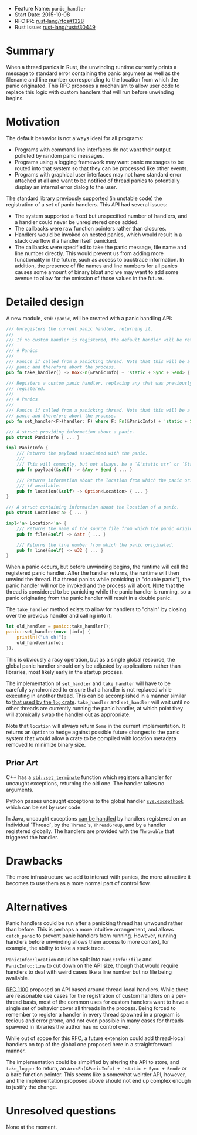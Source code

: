 - Feature Name: `panic_handler`
- Start Date: 2015-10-08
- RFC PR: [rust-lang/rfcs#1328](https://github.com/rust-lang/rfcs/pull/1328)
- Rust Issue: [rust-lang/rust#30449](https://github.com/rust-lang/rust/issues/30449)

# Summary

When a thread panics in Rust, the unwinding runtime currently prints a message
to standard error containing the panic argument as well as the filename and
line number corresponding to the location from which the panic originated.
This RFC proposes a mechanism to allow user code to replace this logic with
custom handlers that will run before unwinding begins.

# Motivation

The default behavior is not always ideal for all programs:

* Programs with command line interfaces do not want their output polluted by
  random panic messages.
* Programs using a logging framework may want panic messages to be routed into
  that system so that they can be processed like other events.
* Programs with graphical user interfaces may not have standard error attached
  at all and want to be notified of thread panics to potentially display an
  internal error dialog to the user.

The standard library [previously
supported](https://doc.rust-lang.org/1.3.0/std/rt/unwind/fn.register.html) (in
unstable code) the registration of a set of panic handlers. This API had
several issues:

* The system supported a fixed but unspecified number of handlers, and a
  handler could never be unregistered once added.
* The callbacks were raw function pointers rather than closures.
* Handlers would be invoked on nested panics, which would result in a stack
  overflow if a handler itself panicked.
* The callbacks were specified to take the panic message, file name and line
  number directly. This would prevent us from adding more functionality in
  the future, such as access to backtrace information. In addition, the
  presence of file names and line numbers for all panics causes some amount of
  binary bloat and we may want to add some avenue to allow for the omission of
  those values in the future.

# Detailed design

A new module, `std::panic`, will be created with a panic handling API:

```rust
/// Unregisters the current panic handler, returning it.
///
/// If no custom handler is registered, the default handler will be returned.
///
/// # Panics
///
/// Panics if called from a panicking thread. Note that this will be a nested
/// panic and therefore abort the process.
pub fn take_handler() -> Box<Fn(&PanicInfo) + 'static + Sync + Send> { ... }

/// Registers a custom panic handler, replacing any that was previously
/// registered.
///
/// # Panics
///
/// Panics if called from a panicking thread. Note that this will be a nested
/// panic and therefore abort the process.
pub fn set_handler<F>(handler: F) where F: Fn(&PanicInfo) + 'static + Sync + Send { ... }

/// A struct providing information about a panic.
pub struct PanicInfo { ... }

impl PanicInfo {
    /// Returns the payload associated with the panic.
    ///
    /// This will commonly, but not always, be a `&'static str` or `String`.
    pub fn payload(&self) -> &Any + Send { ... }

    /// Returns information about the location from which the panic originated,
    /// if available.
    pub fn location(&self) -> Option<Location> { ... }
}

/// A struct containing information about the location of a panic.
pub struct Location<'a> { ... }

impl<'a> Location<'a> {
    /// Returns the name of the source file from which the panic originated.
    pub fn file(&self) -> &str { ... }

    /// Returns the line number from which the panic originated.
    pub fn line(&self) -> u32 { ... }
}
```

When a panic occurs, but before unwinding begins, the runtime will call the
registered panic handler. After the handler returns, the runtime will then
unwind the thread. If a thread panics while panicking (a "double panic"), the
panic handler will *not* be invoked and the process will abort. Note that the
thread is considered to be panicking while the panic handler is running, so a
panic originating from the panic handler will result in a double panic.

The `take_handler` method exists to allow for handlers to "chain" by closing
over the previous handler and calling into it:

```rust
let old_handler = panic::take_handler();
panic::set_handler(move |info| {
    println!("uh oh!");
    old_handler(info);
});
```

This is obviously a racy operation, but as a single global resource, the global
panic handler should only be adjusted by applications rather than libraries,
most likely early in the startup process.

The implementation of `set_handler` and `take_handler` will have to be
carefully synchronized to ensure that a handler is not replaced while executing
in another thread. This can be accomplished in a manner similar to [that used
by the `log`
crate](https://github.com/rust-lang-nursery/log/blob/aa8618c840dd88b27c487c9fc9571d89751583f3/src/lib.rs).
`take_handler` and `set_handler` will wait until no other threads are currently
running the panic handler, at which point they will atomically swap the handler
out as appropriate.

Note that `location` will always return `Some` in the current implementation.
It returns an `Option` to hedge against possible future changes to the panic
system that would allow a crate to be compiled with location metadata removed
to minimize binary size.

## Prior Art

C++ has a
[`std::set_terminate`](http://www.cplusplus.com/reference/exception/set_terminate/)
function which registers a handler for uncaught exceptions, returning the old
one. The handler takes no arguments.

Python passes uncaught exceptions to the global handler
[`sys.excepthook`](https://docs.python.org/2/library/sys.html#sys.excepthook)
which can be set by user code.

In Java, uncaught exceptions [can be
handled](http://docs.oracle.com/javase/7/docs/api/java/lang/Thread.html#setUncaughtExceptionHandler(java.lang.Thread.UncaughtExceptionHandler))
by handlers registered on an individual `Thread`, by the `Thread`'s,
`ThreadGroup`, and by a handler registered globally. The handlers are provided
with the `Throwable` that triggered the handler.

# Drawbacks

The more infrastructure we add to interact with panics, the more attractive it
becomes to use them as a more normal part of control flow.

# Alternatives

Panic handlers could be run after a panicking thread has unwound rather than
before. This is perhaps a more intuitive arrangement, and allows `catch_panic`
to prevent panic handlers from running. However, running handlers before
unwinding allows them access to more context, for example, the ability to take
a stack trace.

`PanicInfo::location` could be split into `PanicInfo::file` and
`PanicInfo::line` to cut down on the API size, though that would require
handlers to deal with weird cases like a line number but no file being
available.

[RFC 1100](https://github.com/rust-lang/rfcs/pull/1100) proposed an API based
around thread-local handlers. While there are reasonable use cases for the
registration of custom handlers on a per-thread basis, most of the common uses
for custom handlers want to have a single set of behavior cover all threads in
the process. Being forced to remember to register a handler in every thread
spawned in a program is tedious and error prone, and not even possible in many
cases for threads spawned in libraries the author has no control over.

While out of scope for this RFC, a future extension could add thread-local
handlers on top of the global one proposed here in a straightforward manner.

The implementation could be simplified by altering the API to store, and
`take_logger` to return, an `Arc<Fn(&PanicInfo) + 'static + Sync + Send>` or
a bare function pointer. This seems like a somewhat weirder API, however, and
the implementation proposed above should not end up complex enough to justify
the change.

# Unresolved questions

None at the moment.
